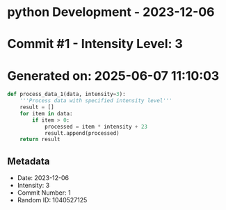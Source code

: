 ﻿# python Development - 2023-12-06
# Commit #1 - Intensity Level: 3
# Generated on: 2025-06-07 11:10:03
```python
def process_data_1(data, intensity=3):
    '''Process data with specified intensity level'''
    result = []
    for item in data:
        if item > 0:
            processed = item * intensity + 23
            result.append(processed)
    return result
```
## Metadata
- Date: 2023-12-06
- Intensity: 3
- Commit Number: 1
- Random ID: 1040527125
